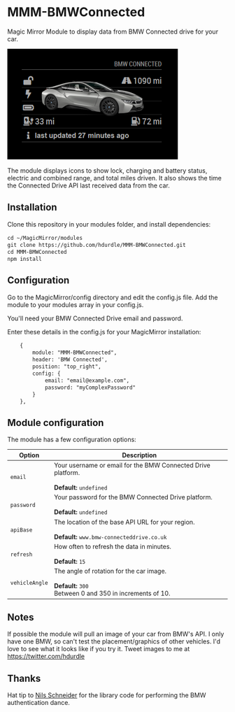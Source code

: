 # MMM-BMWConnected
Magic Mirror Module to display data from BMW Connected drive for your car.

![Screenshot](screenshot.png "Screenshot")

The module displays icons to show lock, charging and battery status, electric and combined range, and total miles driven. It also shows the time the Connected Drive API last received data from the car.

## Installation

Clone this repository in your modules folder, and install dependencies:

    cd ~/MagicMirror/modules 
    git clone https://github.com/hdurdle/MMM-BMWConnected.git
    cd MMM-BMWConnected
    npm install 


## Configuration

Go to the MagicMirror/config directory and edit the config.js file. Add the module to your modules array in your config.js.

You'll need your BMW Connected Drive email and password.

Enter these details in the config.js for your MagicMirror installation:

        {
            module: "MMM-BMWConnected",
            header: 'BMW Connected',
            position: "top_right",
            config: {
                email: "email@example.com",
                password: "myComplexPassword"
            }
        },

## Module configuration
The module has a few configuration options:

<table>
  <thead>
    <tr>
      <th>Option</th>
      <th>Description</th>
    </tr>
  </thead>
  <tbody>
    <tr>
      <td><code>email</code></td>
      <td>Your username or email for the BMW Connected Drive platform.<br /><br /><strong>Default: </strong><code>undefined</code></td>
    </tr>
        <tr>
      <td><code>password</code></td>
      <td>Your password for the BMW Connected Drive platform.<br /><br /><strong>Default: </strong><code>undefined</code></td>
    </tr>
            <tr>
      <td><code>apiBase</code></td>
      <td>The location of the base API URL for your region.<br /><br /><strong>Default: </strong><code>www.bmw-connecteddrive.co.uk</code></td>
    </tr>
    <tr>
      <td><code>refresh</code></td>
      <td>How often to refresh the data in minutes. <br /><br /><strong>Default: </strong><code>15</code> </td>
    </tr>
        <tr>
      <td><code>vehicleAngle</code></td>
      <td>The angle of rotation for the car image. <br /><br /><strong>Default: </strong><code>300</code><br/>Between 0 and 350 in increments of 10.</td>
    </tr>
  </tbody>
</table>

## Notes

If possible the module will pull an image of your car from BMW's API. I only have one BMW, so can't test the placement/graphics of other vehicles. I'd love to see what it looks like if you try it.  Tweet images to me at https://twitter.com/hdurdle 

## Thanks

Hat tip to [Nils Schneider](https://github.com/Lyve1981/BMW-ConnectedDrive-JSON-Wrapper) for the library code for performing the BMW authentication dance.